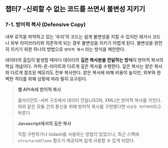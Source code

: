 ## 챕터7 -신뢰할 수 없는 코드를 쓰면서 불변성 지키기

### 7-1. 방어적 복사 (Defensive Copy)

내부 로직을 파악하고 있는 ‘우리’의 코드는 쉽게 불변성을 지킬 수 있지만 레거시 코드나 외부 라이브러리와 의존하게 되는 경우 불변성을 지키기 어렵게 된다. 불변성을 완전히 지키기 위한 하나의 방법으로 `방어적 복사` 라는 방식을 제안한다.

데이터의 출입이 발생할 때마다 데이터의 **깊은 복사본을 전달하는 방식**이 방어적 복사의 핵심 개념이다. 카피-온-라이트와 다르게 깊은 복사를 수행한다. 깊은 복사는 얕은 복사와 다르게 참조된 메모리도 전부 복사한다. 얕은 복사에 비해 비용이 높지만, 외부와 완벽한 격리를 위해 상황에 따라 필히 요구된다.

> **웹 API속에 방어적 복사**  
> 
> 클라이언트-서버 구조에서 데이터 전달(JSON, XML)은 방어적 복사를 거친다.
> 위와 같은 모듈 간의 통신을 위해 방어적 복사를 구현했다면 `비공유 아키텍처`라고 부른다.
> 

> **Javascript에서의 깊은 복사**   
>  
> 직접 구현하거나 lodash를 사용하는 방법이 있었으나, 최근 스펙에 `structuredClone` 함수가 제공되며 쉽게 사용할 수 있게 되었다.
>

